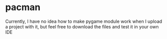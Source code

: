 # pacman

Currently, I have no idea how to make pygame module work when I upload a project with it, but feel free to download the files and test it in your own IDE
